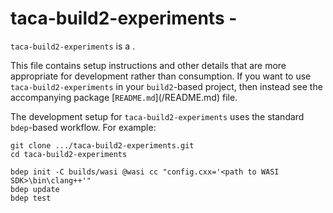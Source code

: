 # taca-build2-experiments - <SUMMARY>

`taca-build2-experiments` is a <SUMMARY-OF-FUNCTIONALITY>.

This file contains setup instructions and other details that are more
appropriate for development rather than consumption. If you want to use
`taca-build2-experiments` in your `build2`-based project, then instead see the accompanying
package [`README.md`](<PACKAGE>/README.md) file.

The development setup for `taca-build2-experiments` uses the standard `bdep`-based workflow.
For example:

```
git clone .../taca-build2-experiments.git
cd taca-build2-experiments

bdep init -C builds/wasi @wasi cc "config.cxx='<path to WASI SDK>\bin\clang++'"
bdep update
bdep test
```
